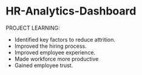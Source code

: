 # HR-Analytics-Dashboard
PROJECT LEARNING:
- Identified key factors to reduce attrition.
- Improved the hiring process.
- Improved employee experience.
- Made workforce more productive
- Gained employee trust.
